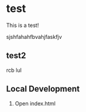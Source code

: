 # test

This is a test!

sjshfahahfbvahjfaskfjv

## test2

rcb lul

## Local Development

1. Open index.html
